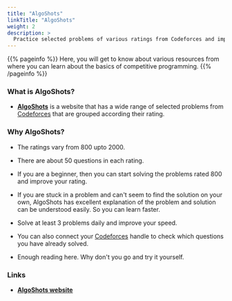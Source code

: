 ```yaml
---
title: "AlgoShots"
linkTitle: "AlgoShots"
weight: 2
description: >
  Practice selected problems of various ratings from Codeforces and improve your problem solving skills.
---
```


{{% pageinfo %}}
Here, you will get to know about various resources from where you can learn about the basics of competitive programming.
{{% /pageinfo %}}

### What is AlgoShots?
- [**AlgoShots**](http://www.algoshots.com/) is a website that has a wide range of selected problems from [Codeforces](https://codeforces.com/) that are grouped according their rating.

### Why AlgoShots?
- The ratings vary from 800 upto 2000.

- There are about 50 questions in each rating.

- If you are a beginner, then you can start solving the problems rated 800 and improve your rating.

- If you are stuck in a problem and can't seem to find the solution on your own, AlgoShots has excellent explanation of the problem and solution can be understood easily. So you can learn faster.

- Solve at least 3 problems daily and improve your speed.

- You can also connect your [Codeforces](https://codeforces.com/) handle to check which questions you have already solved.

- Enough reading here. Why don't you go and try it yourself.

### Links
- [**AlgoShots website**](http://www.algoshots.com/)